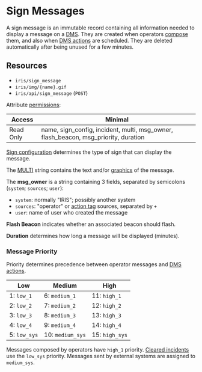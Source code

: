 # Sign Messages

A sign message is an immutable record containing all information needed to
display a message on a [DMS].  They are created when operators [compose] them,
and also when [DMS actions] are scheduled.  They are deleted automatically
after being unused for a few minutes.

## Resources

* `iris/sign_message`
* `iris/img/{name}.gif`
* `iris/api/sign_message` (`POST`)

Attribute [permissions]:

| Access       | Minimal     |
|--------------|-------------|
| Read Only    | name, sign\_config, incident, multi, msg\_owner, flash\_beacon, msg\_priority, duration |

[Sign configuration] determines the type of sign that can display the message.

The [MULTI] string contains the text and/or [graphics] of the message.

The **msg_owner** is a string containing 3 fields, separated by semicolons
(`system`; `sources`; `user`):
- `system`: normally "IRIS"; possibly another system
- `sources`: "operator" or [action tag] sources, separated by `+`
- `user`: name of user who created the message

**Flash Beacon** indicates whether an associated beacon should flash.

**Duration** determines how long a message will be displayed (minutes).

### Message Priority

Priority determines precedence between operator messages and [DMS actions].

| Low          | Medium           | High           |
|--------------|------------------|----------------|
| 1: `low_1`   | 6: `medium_1`    | 11: `high_1`   |
| 2: `low_2`   | 7: `medium_2`    | 12: `high_2`   |
| 3: `low_3`   | 8: `medium_3`    | 13: `high_3`   |
| 4: `low_4`   | 9: `medium_4`    | 14: `high_4`   |
| 5: `low_sys` | 10: `medium_sys` | 15: `high_sys` |

Messages composed by operators have `high_1` priority.  [Cleared incidents] use
the `low_sys` priority.  Messages sent by external systems are assigned to
`medium_sys`.


[action tag]: action_plans.html#dms-action-tags
[cleared incidents]: incident_dms.html#clearing
[compose]: dms.html#composing-messages
[DMS]: dms.html
[DMS actions]: action_plans.html#dms-actions
[graphics]: graphics.html
[MULTI]: multi.html
[permissions]: permissions.html
[sign configuration]: sign_configuration.html
